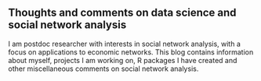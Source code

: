 ## Thoughts and comments on data science and social network analysis
I am postdoc researcher with interests in social network analysis, with a focus on applications to economic networks. This blog contains information about myself, projects I am working on, R packages I have created and other miscellaneous comments on social network analysis. 